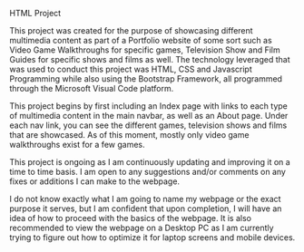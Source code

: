 HTML Project 

This project was created for the purpose of showcasing different multimedia content as part of a Portfolio website of some sort such as Video Game Walkthroughs for specific games, Television Show and Film Guides for specific shows and films as well. 
The technology leveraged that was used to conduct this project was HTML, CSS and Javascript Programming while also using the Bootstrap Framework, all programmed through the Microsoft Visual Code platform. 

This project begins by first including an Index page with links to each type of multimedia content in the main navbar, as well as an About page. Under each nav link, you can see the different games, television shows and films that are showcased. As of this moment, mostly only video game walkthroughs exist for a few games. 

This project is ongoing as I am continuously updating and improving it on a time to time basis. I am open to any suggestions and/or comments on any fixes or additions I can make to the webpage.  

I do not know exactly what I am going to name my webpage or the exact purpose it serves, but I am confident that upon completion, I will have an idea of how to proceed with the basics of the webpage. It is also recommended to view the webpage on a Desktop PC as I am currently trying to figure out how to optimize it for laptop screens and mobile devices. 
